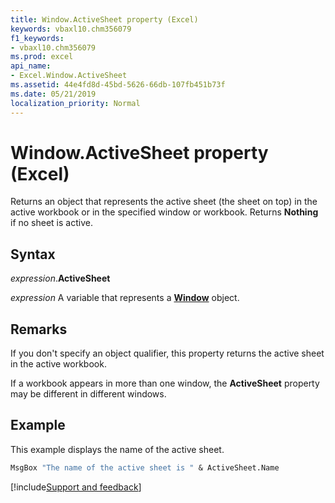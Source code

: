 ```yaml
---
title: Window.ActiveSheet property (Excel)
keywords: vbaxl10.chm356079
f1_keywords:
- vbaxl10.chm356079
ms.prod: excel
api_name:
- Excel.Window.ActiveSheet
ms.assetid: 44e4fd8d-45bd-5626-66db-107fb451b73f
ms.date: 05/21/2019
localization_priority: Normal
---
```



# Window.ActiveSheet property (Excel)

Returns an object that represents the active sheet (the sheet on top) in the active workbook or in the specified window or workbook. Returns **Nothing** if no sheet is active.


## Syntax

_expression_.**ActiveSheet**

_expression_ A variable that represents a **[Window](Excel.Window.md)** object.


## Remarks

If you don't specify an object qualifier, this property returns the active sheet in the active workbook.

If a workbook appears in more than one window, the **ActiveSheet** property may be different in different windows.


## Example

This example displays the name of the active sheet.

```vb
MsgBox "The name of the active sheet is " & ActiveSheet.Name
```




[!include[Support and feedback](~/includes/feedback-boilerplate.md)]

